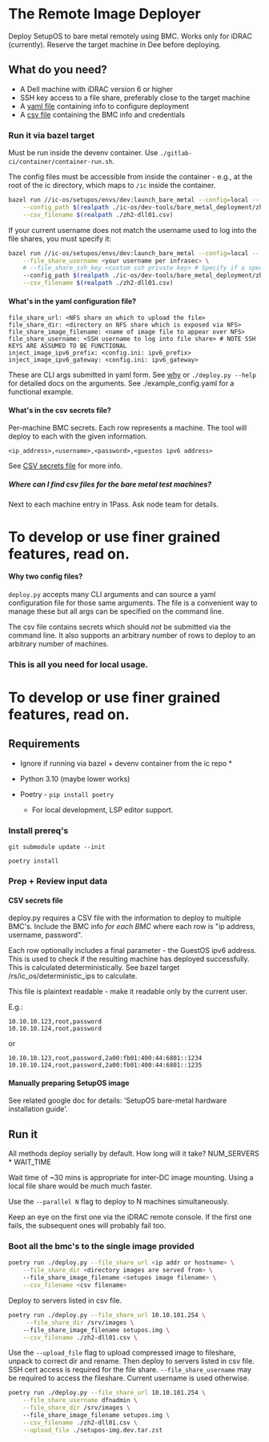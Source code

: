 # The Remote Image Deployer

Deploy SetupOS to bare metal remotely using BMC. 
Works only for iDRAC (currently). 
Reserve the target machine in Dee before deploying. 


## What do you need?

* A Dell machine with iDRAC version 6 or higher
* SSH key access to a file share, preferably close to the target machine
* A [yaml file](#whats-in-the-yaml-configuration-file) containing info to configure deployment
* A [csv file](#whats-in-the-csv-secrets-file) containing the BMC info and credentials


### Run it via bazel target 
    
Must be run inside the devenv container. Use `./gitlab-ci/container/container-run.sh`.

The config files must be accessible from inside the container - e.g., at the root of the ic directory, which maps to `/ic` inside the container.

```bash
bazel run //ic-os/setupos/envs/dev:launch_bare_metal --config=local -- \
    --config_path $(realpath ./ic-os/dev-tools/bare_metal_deployment/zh2-dll01.yaml) \
    --csv_filename $(realpath ./zh2-dll01.csv)
```

If your current username does not match the username used to log into the file shares, you must specify it:
```bash
bazel run //ic-os/setupos/envs/dev:launch_bare_metal --config=local -- \
    --file_share_username <your username per infrasec> \
    # --file_share_ssh_key <custom ssh private key> # Specify if a special ssh key is needed \
    --config_path $(realpath ./ic-os/dev-tools/bare_metal_deployment/zh2-dll01.yaml) \
    --csv_filename $(realpath ./zh2-dll01.csv)
```


#### What's in the yaml configuration file? 

```
file_share_url: <NFS share on which to upload the file>
file_share_dir: <directory on NFS share which is exposed via NFS>
file_share_image_filename: <name of image file to appear over NFS>
file_share_username: <SSH username to log into file share> # NOTE SSH KEYS ARE ASSUMED TO BE FUNCTIONAL
inject_image_ipv6_prefix: <config.ini: ipv6_prefix>
inject_image_ipv6_gateway: <config.ini: ipv6_gateway>
```

These are CLI args submitted in yaml form. See [why](#why-two-config-files) or `./deploy.py --help` for detailed docs on the arguments.
See ./example_config.yaml for a functional example. 

#### What's in the csv secrets file? 

Per-machine BMC secrets. Each row represents a machine. The tool will deploy to each with the given information.

```
<ip_address>,<username>,<password>,<guestos ipv6 address>
```

See [CSV secrets file](#csv-secrets-file) for more info. 

##### Where can I find csv files for the bare metal test machines?

Next to each machine entry in 1Pass. Ask node team for details.

# To develop or use finer grained features, read on.

#### Why two config files?
    
`deploy.py` accepts many CLI arguments and can source a yaml configuration file for those same arguments. The file is a convenient way to manage these but all args can be specified on the command line.

The csv file contains secrets which should _not_ be submitted via the command line. It also supports an arbitrary number of rows to deploy to an arbitrary number of machines. 


### This is all you need for local usage. 

# To develop or use finer grained features, read on.

## Requirements

* Ignore if running via bazel + devenv container from the ic repo *

* Python 3.10 (maybe lower works)
* Poetry - `pip install poetry` 
  * For local development, LSP editor support. 

### Install prereq's

`git submodule update --init`

`poetry install`

### Prep + Review input data

#### CSV secrets file

deploy.py requires a CSV file with the information to deploy to multiple BMC's. Include the BMC info _for each BMC_ where each row is "ip address, username, password".

Each row optionally includes a final parameter - the GuestOS ipv6 address. This is used to check if the resulting machine has deployed successfully. This is calculated deterministically. See bazel target /rs/ic_os/deterministic_ips to calculate.

This file is plaintext readable - make it readable only by the current user.

E.g.:
```csv
10.10.10.123,root,password
10.10.10.124,root,password
```

or

```csv
10.10.10.123,root,password,2a00:fb01:400:44:6801::1234
10.10.10.124,root,password,2a00:fb01:400:44:6801::1235
```

#### Manually preparing SetupOS image

See related google doc for details: 'SetupOS bare-metal hardware installation guide'.


## Run it 

All methods deploy serially by default. How long will it take? NUM_SERVERS * WAIT_TIME

Wait time of ~30 mins is appropriate for inter-DC image mounting. Using a local file share would be much much faster.

Use the `--parallel N` flag to deploy to N machines simultaneously.

Keep an eye on the first one via the iDRAC remote console. If the first one fails, the subsequent ones will probably fail too.


### Boot all the bmc's to the single image provided 

```bash
poetry run ./deploy.py --file_share_url <ip addr or hostname> \
    --file_share_dir <directory images are served from> \ 
    --file_share_image_filename <setupos image filename> \
    --csv_filename <csv filename>
```

Deploy to servers listed in csv file.
```bash
poetry run ./deploy.py --file_share_url 10.10.101.254 \
     --file_share_dir /srv/images \ 
    --file_share_image_filename setupos.img \
    --csv_filename ./zh2-dll01.csv \
```

Use the `--upload_file` flag to upload compressed image to fileshare, unpack to correct dir and rename. Then deploy to servers listed in csv file. SSH cert access is required for the file share. `--file_share_username` may be required to access the fileshare. Current username is used otherwise.
```bash
poetry run ./deploy.py --file_share_url 10.10.101.254 \
    --file_share_username dfnadmin \
    --file_share_dir /srv/images \ 
    --file_share_image_filename setupos.img \
    --csv_filename ./zh2-dll01.csv \
    --upload_file ./setupos-img.dev.tar.zst
```
